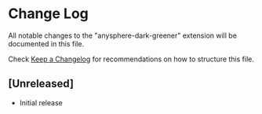 # Change Log

All notable changes to the "anysphere-dark-greener" extension will be documented in this file.

Check [Keep a Changelog](http://keepachangelog.com/) for recommendations on how to structure this file.

## [Unreleased]

- Initial release
